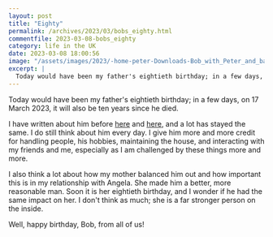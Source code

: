 ```yaml
---
layout: post
title: "Eighty"
permalink: /archives/2023/03/bobs_eighty.html
commentfile: 2023-03-08-bobs_eighty
category: life in the UK
date: 2023-03-08 18:00:56
image: "/assets/images/2023/-home-peter-Downloads-Bob_with_Peter_and_baby_John.jpg"
excerpt: |
  Today would have been my father's eightieth birthday; in a few days, on 17 March 2023, it will also be ten years since he died.
---
```


Today would have been my father's eightieth birthday; in a few days, on 17 March 2023, it will also be ten years since he died.

I have written about him before [here](/archives/2020/03/seventy-seven.html) and [here](/archives/2014/03/one_year_on.html), and a lot has stayed the same. I do still think about him every day. I give him more and more credit for handling people, his hobbies, maintaining the house, and interacting with my friends and me, especially as I am challenged by these things more and more.

I also think a lot about how my mother balanced him out and how important this is in my relationship with Angela. She made him a better, more reasonable man. Soon it is her eightieth birthday, and I wonder if he had the same impact on her. I don't think as much; she is a far stronger person on the inside.

Well, happy birthday, Bob, from all of us!
